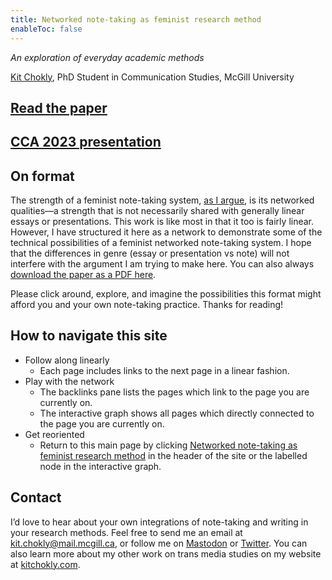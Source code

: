 ```yaml
---
title: Networked note-taking as feminist research method
enableToc: false
---
```


*An exploration of everyday academic methods*

[Kit Chokly](https://kitchokly.com), PhD Student in Communication Studies, McGill University

## [Read the paper](Table%20of%20contents.md)

## [CCA 2023 presentation](CCA%202023.md)

## On format

The strength of a feminist note-taking system, [as I argue](Introduction.md), is its networked qualities—a strength that is not necessarily shared with generally linear essays or presentations. This work is like most in that it too is fairly linear. However, I have structured it here as a network to demonstrate some of the technical possibilities of a feminist networked note-taking system. I hope that the differences in genre (essay or presentation vs note) will not interfere with the argument I am trying to make here. You can also always [download the paper as a PDF here](https://kitchokly.com/wp-content/uploads/2023/05/KChokly_NetworkedNote-takingAsFeministResearchMethod.pdf).

Please click around, explore, and imagine the possibilities this format might afford you and your own note-taking practice. Thanks for reading!

## How to navigate this site

* Follow along linearly
  * Each page includes links to the next page in a linear fashion. 
* Play with the network
  * The backlinks pane lists the pages which link to the page you are currently on.
  * The interactive graph shows all pages which directly connected to the page you are currently on.
* Get reoriented
  * Return to this main page by clicking [Networked note-taking as feminist research method](/) in the header of the site or the labelled node in the interactive graph.

## Contact

I’d love to hear about your own integrations of note-taking and writing in your research methods. Feel free to send me an email at kit.chokly@mail.mcgill.ca, or follow me on [Mastodon](https://zirk.us/@kitchokly) or [Twitter](https://twitter.com/kitchokly). You can also learn more about my other work on trans media studies on my website at [kitchokly.com](https://kitchokly.com).
